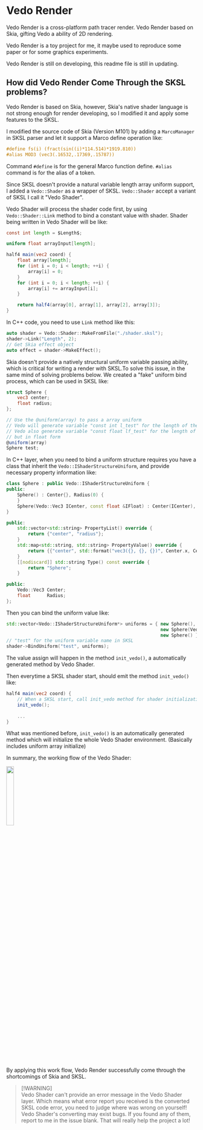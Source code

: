 # Vedo Render

Vedo Render is a cross-platform path tracer render. Vedo Render based on Skia, gifting Vedo a ability of 2D rendering.

Vedo Render is a toy project for me, it maybe used to reproduce some paper or for some graphics experiments.

Vedo Render is still on developing, this readme file is still in updating.

## How did Vedo Render Come Through the SKSL problems?

Vedo Render is based on Skia, however, Skia's native shader language is not strong enough for render developing, so I modified it and apply some features to the SKSL.

I modified the source code of Skia (Version M101) by adding a `MarcoManager` in SKSL parser and let it support a Marco define operation like:

```GLSL
#define fs(i) (fract(sin((i)*114.514)*1919.810))
#alias MOD3 (vec3(.16532,.17369,.15787))
```

Command `#define` is for the general Marco function define. `#alias` command is for the alias of a token. 

Since SKSL doesn't provide a natural variable length array uniform support, I added a `Vedo::Shader` as a wrapper of SKSL. `Vedo::Shader` accept a variant of SKSL I call it "Vedo Shader".

Vedo Shader will process the shader code first, by using `Vedo::Shader::Link` method to bind a constant value with shader. Shader being written in Vedo Shader will be like: 

```GLSL
const int length = $Length$;

uniform float arrayInput[length];

half4 main(vec2 coord) {
    float array[length];
    for (int i = 0; i < length; ++i) {
        array[i] = 0;
    }
    for (int i = 0; i < length; ++i) {
        array[i] += arrayInput[i];
    }

    return half4(array[0], array[1], array[2], array[3]);
}
```

In C++ code, you need to use `Link` method like this:

```C++
auto shader = Vedo::Shader::MakeFromFile("./shader.sksl");
shader->Link("Length", 2);
// Get Skia effect object
auto effect = shader->MakeEffect();
```

Skia doesn't provide a natively structural uniform variable passing ability, which is critical for writing a render with SKSL.To solve this issue, in the same mind of solving problems below.
We created a "fake" uniform bind process, which can be used in SKSL like:

```GLSL
struct Sphere {
    vec3 center;
    float radius;
};

// Use the @uniform(array) to pass a array uniform
// Vedo will generate variable "const int l_test" for the length of the array
// Vedo also generate variable "const float lf_test" for the length of the array
// but in float form
@uniform(array)
Sphere test;
```

In C++ layer, when you need to bind a uniform structure requires you have a class that inherit the `Vedo::IShaderStructureUniform`, and provide necessary property information like:

```C++
class Sphere : public Vedo::IShaderStructureUniform {
public:
	Sphere() : Center{}, Radius(0) {
	}
	Sphere(Vedo::Vec3 ICenter, const float &IFloat) : Center(ICenter), Radius(IFloat) {
}

public:
	std::vector<std::string> PropertyList() override {
		return {"center", "radius"};
	}
	std::map<std::string, std::string> PropertyValue() override {
		return {{"center", std::format("vec3({}, {}, {})", Center.x, Center.y, Center.z)}, {"radius", std::to_string(Radius)}};
	}
	[[nodiscard]] std::string Type() const override {
		return "Sphere";
	}

public:
	Vedo::Vec3 Center;
	float	   Radius;
};
```

Then you can bind the uniform value like:

```C++
std::vector<Vedo::IShaderStructureUniform*> uniforms = { new Sphere(),
                                                         new Sphere(Vedo::Vec3(1.f, 12.f, 23.f), 3.f),
                                                         new Sphere() };
// "test" for the uniform variable name in SKSL
shader->BindUniform("test", uniforms);
```

The value assign will happen in the method `init_vedo()`, a automatically generated method by Vedo Shader.

Then everytime a SKSL shader start, should emit the method `init_vedo()` like:

```GLSL
half4 main(vec2 coord) {
    // When a SKSL start, call init_vedo method for shader initialization
    init_vedo();
    
    ...
}
```

What was mentioned before, `init_vedo()` is an automatically generated method which will initialize the whole Vedo Shader environment. (Basically includes uniform array initialize)

In summary, the working flow of the Vedo Shader:

<image src="./readme/SKSL-flow.svg" height="20%"></image>

By applying this work flow, Vedo Render successfully come through the shortcomings of Skia and SKSL.

> [!WARNING]\
> Vedo Shader can't provide an error message in the Vedo Shader layer. Which means what error report you received is the converted SKSL code error, you need to judge where was wrong on yourself! \
> Vedo Shader's converting may exist bugs. If you found any of them, report to me in the issue blank. That will really help the project a lot!